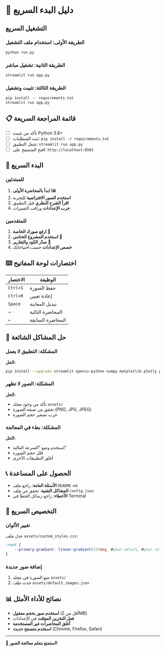 # 🚀 دليل البدء السريع

## التشغيل السريع

### الطريقة الأولى: استخدام ملف التشغيل
```bash
python run.py
```

### الطريقة الثانية: تشغيل مباشر
```bash
streamlit run app.py
```

### الطريقة الثالثة: تثبيت وتشغيل
```bash
pip install -r requirements.txt
streamlit run app.py
```

## 📋 قائمة المراجعة السريعة

- [ ] تأكد من تثبيت Python 3.8+
- [ ] ثبت المتطلبات: `pip install -r requirements.txt`
- [ ] شغل التطبيق: `streamlit run app.py`
- [ ] افتح المتصفح على: `http://localhost:8501`

## 🎯 البدء السريع

### للمبتدئين
1. **ابدأ بالمحاضرة الأولى** 🖼️
2. **استخدم الصور الافتراضية** للتجربة
3. **اقرأ الشرح النظري** قبل التطبيق
4. **جرب الإعدادات** وراقب التغييرات

### للمتقدمين
1. **ارفع صورك الخاصة** 📁
2. **استخدم المشروع الختامي** 🎯
3. **صدّر الكود والتقارير** 💾
4. **خصص الإعدادات** حسب احتياجاتك

## ⌨️ اختصارات لوحة المفاتيح

| الاختصار | الوظيفة |
|---------|---------|
| `Ctrl+S` | حفظ الصورة |
| `Ctrl+R` | إعادة تعيين |
| `Space` | تبديل المعاينة |
| `→` | المحاضرة التالية |
| `←` | المحاضرة السابقة |

## 🔧 حل المشاكل الشائعة

### المشكلة: التطبيق لا يعمل
**الحل:**
```bash
pip install --upgrade streamlit opencv-python numpy matplotlib plotly pillow seaborn
```

### المشكلة: الصور لا تظهر
**الحل:**
- تأكد من وجود مجلد `assets/`
- تحقق من صيغة الصورة (PNG, JPG, JPEG)
- جرب تصغير حجم الصورة

### المشكلة: بطء في المعالجة
**الحل:**
- استخدم وضع "السرعة العالية"
- قلل حجم الصورة
- أغلق التطبيقات الأخرى

## 📞 الحصول على المساعدة

- **الأسئلة العامة**: راجع ملف `README.md`
- **المشاكل التقنية**: تحقق من ملف `config.json`
- **الأخطاء**: راجع رسائل الخطأ في Terminal

## 🎨 التخصيص السريع

### تغيير الألوان
عدل ملف `assets/custom_styles.css`:
```css
:root {
    --primary-gradient: linear-gradient(135deg, #your-color1, #your-color2);
}
```

### إضافة صور جديدة
1. ضع الصورة في مجلد `assets/`
2. حدث ملف `assets/default_images.json`

## 📊 نصائح للأداء الأمثل

- **استخدم صور بحجم معقول** (أقل من 2MB)
- **فعل التخزين المؤقت** في الإعدادات
- **أغلق المحاضرات غير المستخدمة**
- **استخدم متصفح حديث** (Chrome, Firefox, Safari)

---

**🎉 استمتع بتعلم معالجة الصور!**

